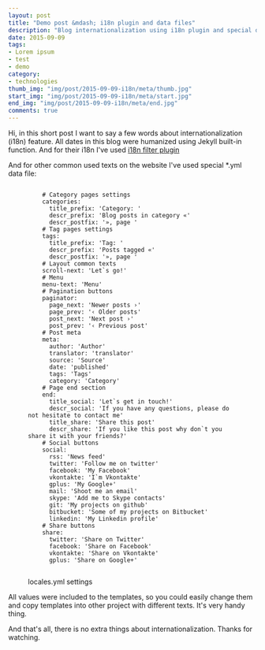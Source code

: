 ```yaml
---
layout: post
title: "Demo post &mdash; i18n plugin and data files"
description: "Blog internationalization using i18n plugin and special data files for common texts"
date: 2015-09-09
tags: 
- Lorem ipsum
- test 
- demo
category:
- technologies
thumb_img: "img/post/2015-09-09-i18n/meta/thumb.jpg"
start_img: "img/post/2015-09-09-i18n/meta/start.jpg"
end_img: "img/post/2015-09-09-i18n/meta/end.jpg"
comments: true
---
```


Hi, in this short post I want to say a few words about internationalization (i18n) feature. All dates in this blog were humanized using Jekyll built-in function. And for their i18n I've used [i18n filter plugin](https://github.com/gacha/gacha.id.lv/blob/master/_plugins/i18n_filter.rb)

And for other common used texts on the website I've used special *.yml data file:
<figure class="code code_center">
	<pre><code class="language-yaml">
	# Category pages settings
	categories:
	  title_prefix: 'Category: '
	  descr_prefix: 'Blog posts in category «'
	  descr_postfix: '», page '
	# Tag pages settings
	tags:
	  title_prefix: 'Tag: '
	  descr_prefix: 'Posts tagged «'
	  descr_postfix: '», page '
	# Layout common texts
	scroll-next: 'Let`s go!'
	# Menu
	menu-text: 'Menu'
	# Pagination buttons
	paginator:
	  page_next: 'Newer posts ›'
	  page_prev: '‹ Older posts'
	  post_next: 'Next post ›'
	  post_prev: '‹ Previous post'
	# Post meta
	meta:
	  author: 'Author'
	  translator: 'translator'
	  source: 'Source'
	  date: 'published'
	  tags: 'Tags'
	  category: 'Category'
	# Page end section
	end:
	  title_social: 'Let`s get in touch!'
	  descr_social: 'If you have any questions, please do not hesitate to contact me'
	  title_share: 'Share this post'
	  descr_share: 'If you like this post why don`t you share it with your friends?'
	# Social buttons
	social:
	  rss: 'News feed'
	  twitter: 'Follow me on twitter'
	  facebook: 'My Facebook'
	  vkontakte: 'I`m Vkontakte'
	  gplus: 'My Google+'
	  mail: 'Shoot me an email'
	  skype: 'Add me to Skype contacts'
	  git: 'My projects on github'
	  bitbucket: 'Some of my projects on Bitbucket'
	  linkedin: 'My Linkedin profile'
	# Share buttons
	share:
	  twitter: 'Share on Twitter'
	  facebook: 'Share on Facebook'
	  vkontakte: 'Share on Vkontakte'
	  gplus: 'Share on Google+'
	</code></pre>
	<figcaption>locales.yml settings</figcaption>
</figure>

All values were included to the templates, so you could easily change them and copy templates into other project with different texts. It's very handy thing.

And that's all, there is no extra things about internationalization. Thanks for watching.


